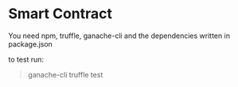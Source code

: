 # Smart Contract

You need npm, truffle, ganache-cli and the dependencies written in package.json

to test run:

> ganache-cli
> truffle test
